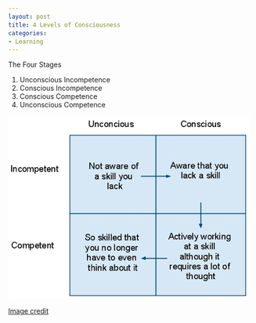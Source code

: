 ```yaml
---
layout: post
title: 4 Levels of Consciousness
categories:
- Learning
---
```


The Four Stages

1. Unconscious Incompetence
2. Conscious Incompetence
3. Conscious Competence
4. Unconscious Competence

![](/img/levels-of-conciousness.jpeg "levels-of-conciousness")

[Image credit](http://www.actionpodcast.com/wp-content/uploads/2009/12/picture-5.png)
